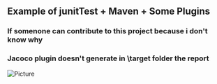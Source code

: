 ## Example of junitTest + Maven + Some Plugins 

### If somenone can contribute to this project because i don't know why 
### Jacoco plugin doesn't generate in \target  folder the report 

![Picture](https://github.com/lalik77/OpenClassRooms---JUnitUingTDD/blob/master/maven.png )
